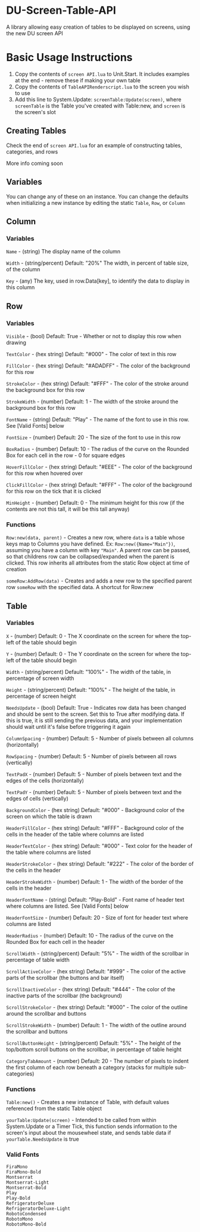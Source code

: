 # DU-Screen-Table-API

A library allowing easy creation of tables to be displayed on screens, using the new DU screen API


# Basic Usage Instructions

1. Copy the contents of `screen API.lua` to Unit.Start.  It includes examples at the end - remove these if making your own table
2. Copy the contents of `TableAPIRenderscript.lua` to the screen you wish to use
3. Add this line to System.Update: `screenTable:Update(screen)`, where `screenTable` is the Table you've created with Table:new, and `screen` is the screen's slot

## Creating Tables

Check the end of `screen API.lua` for an example of constructing tables, categories, and rows

More info coming soon

## Variables

You can change any of these on an instance.  You can change the defaults when initializing a new instance by editing the static `Table`, `Row`, or `Column`

## Column
### Variables

`Name` - (string) The display name of the column

`Width` - (string/percent) Default: "20%" The width, in percent of table size, of the column

`Key` - (any) The key, used in row.Data[key], to identify the data to display in this column


## Row
### Variables
`Visible` - (bool) Default: True -  Whether or not to display this row when drawing

`TextColor` - (hex string) Default: "#000" - The color of text in this row

`FillColor` - (hex string) Default: "#ADADFF" - The color of the background for this row

`StrokeColor` - (hex string) Default: "#FFF" - The color of the stroke around the background box for this row

`StrokeWidth` - (number) Default: 1 - The width of the stroke around the background box for this row

`FontName` - (string) Default: "Play" - The name of the font to use in this row.  See [Valid Fonts] below

`FontSize` - (number) Default: 20 - The size of the font to use in this row

`BoxRadius` - (number) Default: 10 - The radius of the curve on the Rounded Box for each cell in the row - 0 for square edges

`HoverFillColor` - (hex string) Default: "#EEE" - The color of the background for this row when hovered over

`ClickFillColor` - (hex string) Default: "#FFF" - The color of the background for this row on the tick that it is clicked

`MinHeight` - (number) Default: 0 - The minimum height for this row (if the contents are not this tall, it will be this tall anyway)



### Functions

`Row:new(data, parent)` - Creates a new row, where `data` is a table whose keys map to Columns you have defined.  Ex: `Row:new({Name="Main"})`, assuming you have a column with key `"Main"`.  A parent row can be passed, so that childrens row can be collapsed/expanded when the parent is clicked.  This row inherits all attributes from the static Row object at time of creation

`someRow:AddRow(data)` - Creates and adds a new row to the specified parent row `someRow` with the specified data.  A shortcut for Row:new


## Table
### Variables

`X` - (number) Default: 0 - The X coordinate on the screen for where the top-left of the table should begin

`Y` - (number) Default: 0 - The Y coordinate on the screen for where the top-left of the table should begin

`Width` - (string/percent) Default: "100%" - The width of the table, in percentage of screen width

`Height` - (string/percent) Default: "100%" - The height of the table, in percentage of screen height

`NeedsUpdate` - (bool) Default: True - Indicates row data has been changed and should be sent to the screen.  Set this to True after modifying data.  If this is true, it is still sending the previous data, and your implementation should wait until it's false before triggering it again

`ColumnSpacing` - (number) Default: 5 - Number of pixels between all columns (horizontally)

`RowSpacing` - (number) Default: 5 - Number of pixels between all rows (vertically)

`TextPadX` - (number) Default: 5 - Number of pixels between text and the edges of the cells (horizontally)

`TextPadY` - (number) Default: 5 - Number of pixels between text and the edges of cells (vertically)

`BackgroundColor` - (hex string) Default: "#000" - Background color of the screen on which the table is drawn

`HeaderFillColor` - (hex string) Default: "#FFF" - Background color of the cells in the header of the table where columns are listed

`HeaderTextColor` - (hex string) Default: "#000" - Text color for the header of the table where columns are listed

`HeaderStrokeColor` - (hex string) Default: "#222" - The color of the border of the cells in the header

`HeaderStrokeWidth` - (number) Default: 1 - The width of the border of the cells in the header

`HeaderFontName` - (string) Default: "Play-Bold" - Font name of header text where columns are listed.  See [Valid Fonts] below

`HeaderFontSize` - (number) Default: 20 - Size of font for header text where columns are listed

`HeaderRadius` - (number) Default: 10 - The radius of the curve on the Rounded Box for each cell in the header

`ScrollWidth` - (string/percent) Default: "5%" - The width of the scrollbar in percentage of table width

`ScrollActiveColor` - (hex string) Default: "#999" - The color of the active parts of the scrollbar (the buttons and bar itself)

`ScrollInactiveColor` - (hex string) Default: "#444" - The color of the inactive parts of the scrollbar (the background)

`ScrollStrokeColor` - (hex string) Default: "#000" - The color of the outline around the scrollbar and buttons

`ScrollStrokeWidth` - (number) Default: 1 - The width of the outline around the scrollbar and buttons

`ScrollButtonHeight` - (string/percent) Default: "5%" - The height of the top/bottom scroll buttons on the scrollbar, in percentage of table height

`CategoryTabAmount` - (number) Default: 20 - The number of pixels to indent the first column of each row beneath a category (stacks for multiple sub-categories)



### Functions

`Table:new()` - Creates a new instance of Table, with default values referenced from the static Table object

`yourTable:Update(screen)` - Intended to be called from within System.Update or a Timer Tick, this function sends information to the screen's input about the mousewheel state, and sends table data if `yourTable.NeedsUpdate` is true



### Valid Fonts
```
FiraMono
FiraMono-Bold
Montserrat 
Montserrat-Light 
Montserrat-Bold 
Play 
Play-Bold 
RefrigeratorDeluxe 
RefrigeratorDeluxe-Light 
RobotoCondensed
RobotoMono
RobotoMono-Bold
```
